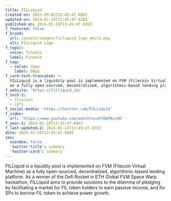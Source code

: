 ```yaml
---
title: FILLiquid
created-on: 2023-09-01T12:45:47.608Z
updated-on: 2024-01-24T13:45:47.628Z
published-on: 2024-01-24T13:45:47.636Z
f_featured: false
f_brand:
  url: /assets/images/filliquid_logo_white.png
  alt: FILLiquid Logo
f_topic:
  value: finance
  label: Finance
f_tag:
  - value: dapp
    label: DApp
f_card-text-truncated: >-
  FILLiquid is a liquidity pool is implemented on FVM (Filecoin Virtual Machine)
  as a fully open-sourced, decentralized, algorithmic-based lending platform.
f_website: 'https://filliquid.io/'
f_tech-3:
  - filecoin
  - ipfs
f_social-media: 'https://twitter.com/FILLiquid'
f_video:
  url: 'https://www.youtube.com/watch?v=wYYGW7Rxc0E'
f_year-2: 2024-01-24T13:45:47.646Z
f_last-updated-2: 2024-01-24T13:45:47.653Z
date: 2024-01-24T13:45:47.660Z
seo:
  noindex: false
  'twitter:title': summary
  'twitter:card': summary
---
```

FILLiquid is a liquidity pool is implemented on FVM (Filecoin Virtual Machine) as a fully open-sourced, decentralized, algorithmic-based lending platform. As a winner of the Defi Rocket in ETH Global FVM Space Warp hackathon, FILLiquid aims to provide solutions to the dilemma of pledging by facilitating a market for FIL token holders to earn passive income, and for SPs to borrow FIL token to achieve power growth.
